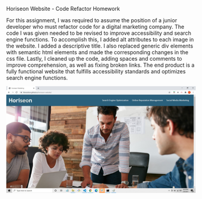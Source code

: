 Horiseon Website - Code Refactor Homework

For this assignment, I was required to assume the position of a junior developer who must refactor code for a digital marketing company. The code I was given needed to be revised to improve accessibility and search engine functions. To accomplish this, I added alt attributes to each image in the website. I added a descriptive title. I also replaced generic div elements with semantic html elements and made the corresponding changes in the css file. Lastly, I cleaned up the code, adding spaces and comments to improve comprehension, as well as fixing broken links. The end product is a fully functional website that fulfills accessibility standards and optimizes search engine functions.


![](./assets/images/horiseon-screenshot.jpg)